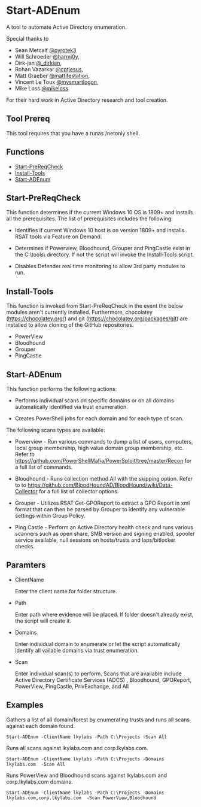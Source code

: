 # Start-ADEnum
A tool to automate Active Directory enumeration.

Special thanks to 
* Sean Metcalf [@pyrotek3](https://twitter.com/pyrotek3) 
* Will Schroeder [@harmj0y](https://twitter.com/harmj0y),
* Dirk-jan [@_dirkjan](https://twitter.com/_dirkjan),
* Rohan Vazarkar [@cptjesus](https://twitter.com/cptjesus),
* Matt Graeber [@mattifestation](https://twitter.com/mattifestation),
* Vincent Le Toux [@mysmartlogon](https://twitter.com/mysmartlogon),
* Mike Loss [@mikeloss](https://twitter.com/mikeloss)

For their hard work in Active Directory research and tool creation.

## Tool Prereq

This tool requires that you have a runas /netonly shell.

## Functions  
* [Start-PreReqCheck](#Start-Prereqcheck)
* [Install-Tools](#Install-Tools)
* [Start-ADEnum](#Start-ADEnum)

## Start-PreReqCheck 
This function determines if the current Windows 10 OS is 1809+ and installs all the prerequisites. The list of prerequisites includes the following:

* Identifies if current Windows 10 host is on version 1809+ and installs RSAT tools via Feature on Demand. 

* Determines if Powerview, Bloodhound, Grouper and PingCastle exist in the C:\tools\ directory. If not the script will invoke the Install-Tools script.

* Disables Defender real time monitoring to allow 3rd party modules to run.


## Install-Tools

This function is invoked from Start-PreReqCheck in the event the below modules aren't currently installed. Furthermore, chocolatey (https://chocolatey.org/) and git (https://chocolatey.org/packages/git) are installed to allow cloning of the GitHub repositories. 

* PowerView
* Bloodhound
* Grouper
* PingCastle

## Start-ADEnum  

This function performs the following actions:

* Performs individual scans on specific domains or on all domains automatically identified via trust enumeration.

* Creates PowerShell jobs for each domain and for each type of scan.

The following scans types are available:
* Powerview - Run various commands to dump a list of users, computers, local group membership, high value domain group membership, etc. Refer to https://github.com/PowerShellMafia/PowerSploit/tree/master/Recon for a full list of commands.

* Bloodhound - Runs collection method All with the skipping option. Refer to to https://github.com/BloodHoundAD/BloodHound/wiki/Data-Collector for a full list of collector options.

* Grouper - Utilizes RSAT Get-GPOReport to extract a GPO Report in xml format that can then be parsed by Grouper to identify any vulnerable settings within Group Policy.

* Ping Castle - Perform an Active Directory health check and runs various scanners such as open share, SMB version and signing enabled, spooler service available, null sessions on hosts/trusts and laps/bitlocker checks.

## Paramters
* ClientName

    Enter the client name for folder structure.


* Path

    Enter path where evidence will be placed. If folder doesn't already exist, the script will create it.

* Domains

    Enter individual domain to enumerate or let the script automatically identify all vailable domains via trust enumeration.

* Scan

    Enter individual scan(s) to perform. Scans that are available include Active Directory Certificate Services (ADCS) , Bloodhound, GPOReport, PowerView, PingCastle, PrivExchange, and All

## Examples

Gathers a list of all domain/forest by enumerating trusts and runs all scans against each domain found.

    Start-ADEnum -ClientName lkylabs -Path C:\Projects -Scan All


Runs all scans against lkylabs.com and corp.lkylabs.com.

    Start-ADEnum -ClientName lkylabs -Path C:\Projects -Domains lkylabs.com  -Scan All
    

Runs PowerView and Bloodhound scans against lkylabs.com and corp.lkylabs.com domains.
    
    Start-ADEnum -ClientName lkylabs -Path C:\Projects -Domains lkylabs.com,corp.lkylabs.com  -Scan PowerView,Bloodhound
